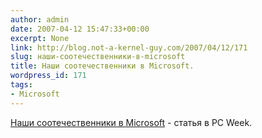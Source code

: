 ```yaml
---
author: admin
date: 2007-04-12 15:47:33+00:00
excerpt: None
link: http://blog.not-a-kernel-guy.com/2007/04/12/171
slug: наши-соотечественники-в-microsoft
title: Наши соотечественники в Microsoft.
wordpress_id: 171
tags:
- Microsoft
---
```


[Наши соотечественники в Microsoft](http://pcweek.ru/?ID=627348) - статья в PC Week.
